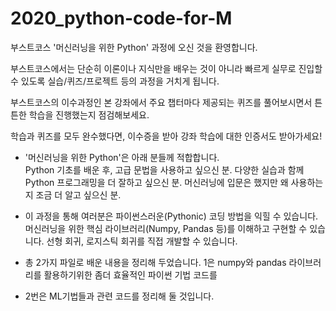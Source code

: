 # 2020_python-code-for-M
부스트코스 '머신러닝을 위한 Python' 과정에 오신 것을 환영합니다.  

부스트코스에서는 단순히 이론이나 지식만을 배우는 것이 아니라 빠르게 실무로 진입할 수 있도록 실습/퀴즈/프로젝트 등의 과정을 거치게 됩니다. 

부스트코스의 이수과정인 본 강좌에서 주요 챕터마다 제공되는 퀴즈를 풀어보시면서 튼튼한 학습을 진행했는지 점검해보세요. 

학습과 퀴즈를 모두 완수했다면, 이수증을 받아 강좌 학습에 대한 인증서도 받아가세요!         

- '머신러닝을 위한 Python'은 아래 분들께 적합합니다.  
Python 기초를 배운 후, 고급 문법을 사용하고 싶으신 분. 
다양한 실습과 함께 Python 프로그래밍을 더 잘하고 싶으신 분. 
머신러닝에 입문은 했지만 왜 사용하는지 조금 더 알고 싶으신 분.    

- 이 과정을 통해 여러분은  파이썬스러운(Pythonic) 코딩 방법을 익힐 수 있습니다. 
머신러닝을 위한 핵심 라이브러리(Numpy, Pandas 등)를 이해하고 구현할 수 있습니다. 선형 회귀, 로지스틱 회귀를 직접 개발할 수 있습니다.


- 총 2가지 파일로 배운 내용을 정리해 두었습니다. 1은 numpy와 pandas 라이브러리를 활용하기위한 좀더 효율적인 파이썬 기법 코드를

- 2번은 ML기법들과 관련 코드를 정리해 둘 것입니다.
